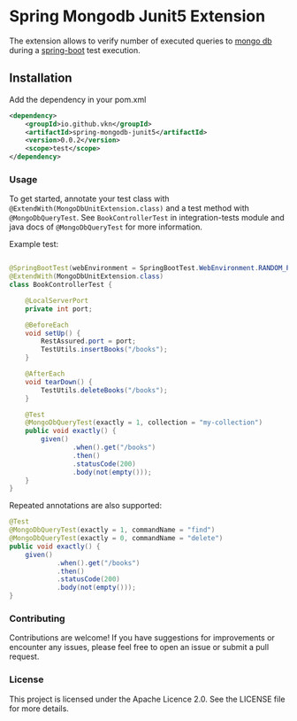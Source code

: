 # Spring Mongodb Junit5 Extension

The extension allows to verify number of executed queries to [mongo db](https://www.mongodb.com/) during 
a [spring-boot](https://spring.io/projects/spring-boot) test execution.


## Installation

Add the dependency in your pom.xml

```xml
<dependency>
    <groupId>io.github.vkn</groupId>
    <artifactId>spring-mongodb-junit5</artifactId>
    <version>0.0.2</version>
    <scope>test</scope>
</dependency>
```


### Usage
To get started, annotate your test class with `@ExtendWith(MongoDbUnitExtension.class)` and a test method with 
`@MongoDbQueryTest`. See `BookControllerTest` in integration-tests module and java docs of `@MongoDbQueryTest` 
for more information. 

Example test:

```java

@SpringBootTest(webEnvironment = SpringBootTest.WebEnvironment.RANDOM_PORT)
@ExtendWith(MongoDbUnitExtension.class)
class BookControllerTest {

    @LocalServerPort
    private int port;

    @BeforeEach
    void setUp() {
        RestAssured.port = port;
        TestUtils.insertBooks("/books");
    }

    @AfterEach
    void tearDown() {
        TestUtils.deleteBooks("/books");
    }

    @Test
    @MongoDbQueryTest(exactly = 1, collection = "my-collection")
    public void exactly() {
        given()
                .when().get("/books")
                .then()
                .statusCode(200)
                .body(not(empty()));
    }
}
```

Repeated annotations are also supported:

```java
@Test
@MongoDbQueryTest(exactly = 1, commandName = "find")
@MongoDbQueryTest(exactly = 0, commandName = "delete")
public void exactly() {
    given()
            .when().get("/books")
            .then()
            .statusCode(200)
            .body(not(empty()));
}
```

### Contributing
Contributions are welcome! If you have suggestions for improvements or encounter any issues,
please feel free to open an issue or submit a pull request.

### License
This project is licensed under the Apache Licence 2.0. See the LICENSE file for more details.

